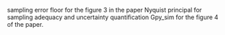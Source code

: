 sampling error floor for the figure 3 in the paper Nyquist principal for sampling adequacy and uncertainty quantification
Gpy_sim for the figure 4 of the paper.
